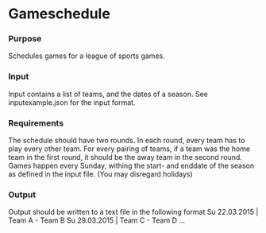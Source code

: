 # Gameschedule

### Purpose
Schedules games for a league of sports games.

### Input
Input contains a list of teams, and the dates of a season.
See inputexample.json for the input format. 

### Requirements
The schedule should have two rounds. In each round, every team has to play every other team. 
For every pairing of teams, if a team was the home team in the first round, it should be the away team in the second round.
Games happen every Sunday, withing the start- and enddate of the season as defined in the input file. (You may disregard holidays)

### Output
Output should be written to a text file in the following format
Su 22.03.2015 | Team A - Team B 
Su 29.03.2015 | Team C - Team D ...

